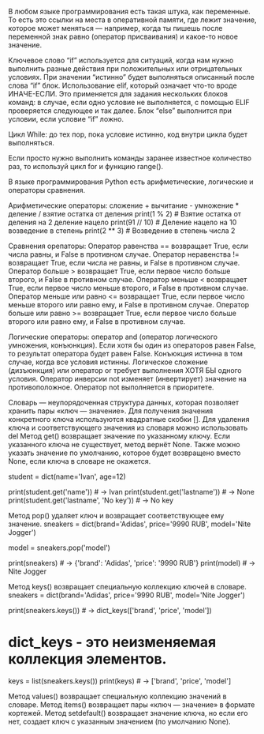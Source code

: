 В любом языке программирования есть такая штука, как переменные. 
То есть это ссылки на места в оперативной памяти, где лежит значение, которое может меняться — например, когда ты пишешь после переменной знак равно (оператор присваивания) и какое-то новое значение.

Ключевое слово “if” используется для ситуаций, когда нам нужно выполнить разные действия при положительных или отрицательных условиях. При значении “истинно” будет выполняться описанный после слова “if” блок.
Использование elif, который означает что-то вроде ИНАЧЕ-ЕСЛИ. Это применяется для задания нескольких блоков команд: в случае, если одно условие не выполняется, с помощью ELIF проверяется следующее и так далее.
Блок “else” выполнится при условии, если условие “if” ложно.


Цикл While: до тех пор, пока условие истинно, код внутри цикла будет выполняться.

Если просто нужно выполнить команды заранее известное количество раз, то используй цикл for и функцию range().


В языке программирования Python есть арифметические, логические и операторы сравнения.

Арифметические операторы: 
сложение +
вычитание -
умножение *
деление /
взятие остатка от деления print(1 % 2) # Взятие остатка от деления на 2
деление нацело  print(91 // 10) # Деление нацело на 10
возведение в степень print(2 ** 3) # Возведение в степень числа 2

Сравнения орепаторы:
Оператор равенства == возвращает True, если числа равны, и False в противном случае.
Оператор неравенства != возвращает True, если числа не равны, и False в противном случае.
Оператор больше > возвращает True, если первое число больше второго, и False в противном случае.
Оператор меньше < возвращает True, если первое число меньше второго, и False в противном случае.
Оператор меньше или равно <= возвращает True, если первое число меньше второго или равно ему, и False в противном случае.
Оператор больше или равно >= возвращает True, если первое число больше второго или равно ему, и False в противном случае.

Логические операторы:
оператор and (оператор логического умножения, конъюнкция). Если хотя бы один из операторов равен False, то результат оператора будет равен False. Конъюкция истинна в том случае, когда все условия истинны.
Логическое сложение (дизъюнкция) или оператор or требует выполнения ХОТЯ БЫ одного условия.
Оператор инверсии not изменяет (инвертирует) значение на противоположное. Оператор not выполняется в приоритете.


Словарь — неупорядоченная структура данных, которая позволяет хранить пары «ключ — значение».
Для получения значения конкретного ключа используются квадратные скобки [].
Для удаления ключа и соответствующего значения из словаря можно использовать del
Метод get() возвращает значение по указанному ключу. Если указанного ключа не существует, метод вернёт None. Также можно указать значение по умолчанию, которое будет возвращено вместо None, если ключа в словаре не окажется.

student = dict(name='Ivan', age=12)

print(student.get('name'))     # -> Ivan
print(student.get('lastname')) # -> None
print(student.get('lastname', 'No key')) # -> No key

Метод pop() удаляет ключ и возвращает соответствующее ему значение.
sneakers = dict(brand='Adidas', price='9990 RUB', model='Nite Jogger')

model = sneakers.pop('model')

print(sneakers) # -> {'brand': 'Adidas', 'price': '9990 RUB'}
print(model)    # -> Nite Jogger

Метод keys() возвращает специальную коллекцию ключей в словаре.
sneakers = dict(brand='Adidas', price='9990 RUB', model='Nite Jogger')

print(sneakers.keys()) # -> dict_keys(['brand', 'price', 'model'])

# dict_keys - это неизменяемая коллекция элементов.

keys = list(sneakers.keys())
print(keys) # -> ['brand', 'price', 'model']

Метод values() возвращает специальную коллекцию значений в словаре.
Метод items() возвращает пары «ключ — значение» в формате кортежей.
Метод setdefault() возвращает значение ключа, но если его нет, создает ключ с указанным значением (по умолчанию None).

